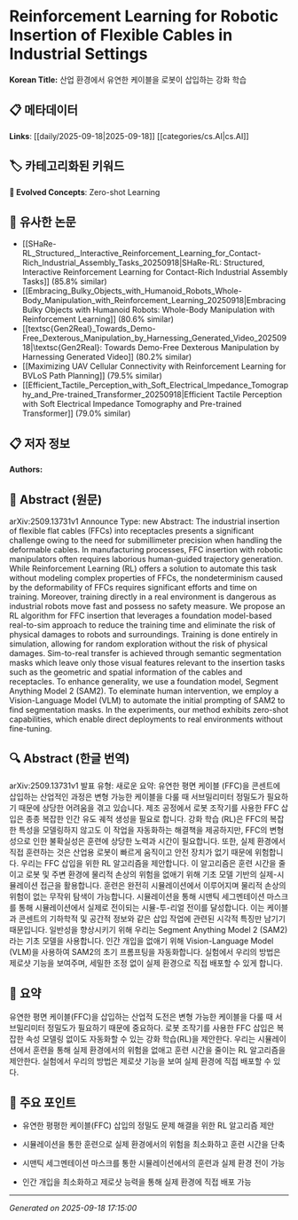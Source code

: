 
# Reinforcement Learning for Robotic Insertion of Flexible Cables in Industrial Settings

**Korean Title:** 산업 환경에서 유연한 케이블을 로봇이 삽입하는 강화 학습

## 📋 메타데이터

**Links**: [[daily/2025-09-18|2025-09-18]] [[categories/cs.AI|cs.AI]]

## 🏷️ 카테고리화된 키워드
**🚀 Evolved Concepts**: Zero-shot Learning

## 🔗 유사한 논문
- [[SHaRe-RL_Structured,_Interactive_Reinforcement_Learning_for_Contact-Rich_Industrial_Assembly_Tasks_20250918|SHaRe-RL: Structured, Interactive Reinforcement Learning for Contact-Rich Industrial Assembly Tasks]] (85.8% similar)
- [[Embracing_Bulky_Objects_with_Humanoid_Robots_Whole-Body_Manipulation_with_Reinforcement_Learning_20250918|Embracing Bulky Objects with Humanoid Robots: Whole-Body Manipulation with Reinforcement Learning]] (80.6% similar)
- [[textsc{Gen2Real}_Towards_Demo-Free_Dexterous_Manipulation_by_Harnessing_Generated_Video_20250918|\textsc{Gen2Real}: Towards Demo-Free Dexterous Manipulation by Harnessing Generated Video]] (80.2% similar)
- [[Maximizing UAV Cellular Connectivity with Reinforcement Learning for BVLoS Path Planning]] (79.5% similar)
- [[Efficient_Tactile_Perception_with_Soft_Electrical_Impedance_Tomography_and_Pre-trained_Transformer_20250918|Efficient Tactile Perception with Soft Electrical Impedance Tomography and Pre-trained Transformer]] (79.0% similar)

## 📋 저자 정보

**Authors:** 

## 📄 Abstract (원문)

arXiv:2509.13731v1 Announce Type: new 
Abstract: The industrial insertion of flexible flat cables (FFCs) into receptacles presents a significant challenge owing to the need for submillimeter precision when handling the deformable cables. In manufacturing processes, FFC insertion with robotic manipulators often requires laborious human-guided trajectory generation. While Reinforcement Learning (RL) offers a solution to automate this task without modeling complex properties of FFCs, the nondeterminism caused by the deformability of FFCs requires significant efforts and time on training. Moreover, training directly in a real environment is dangerous as industrial robots move fast and possess no safety measure. We propose an RL algorithm for FFC insertion that leverages a foundation model-based real-to-sim approach to reduce the training time and eliminate the risk of physical damages to robots and surroundings. Training is done entirely in simulation, allowing for random exploration without the risk of physical damages. Sim-to-real transfer is achieved through semantic segmentation masks which leave only those visual features relevant to the insertion tasks such as the geometric and spatial information of the cables and receptacles. To enhance generality, we use a foundation model, Segment Anything Model 2 (SAM2). To eleminate human intervention, we employ a Vision-Language Model (VLM) to automate the initial prompting of SAM2 to find segmentation masks. In the experiments, our method exhibits zero-shot capabilities, which enable direct deployments to real environments without fine-tuning.

## 🔍 Abstract (한글 번역)

arXiv:2509.13731v1 발표 유형: 새로운
요약: 유연한 평면 케이블 (FFC)을 콘센트에 삽입하는 산업적인 과정은 변형 가능한 케이블을 다룰 때 서브밀리미터 정밀도가 필요하기 때문에 상당한 어려움을 겪고 있습니다. 제조 공정에서 로봇 조작기를 사용한 FFC 삽입은 종종 복잡한 인간 유도 궤적 생성을 필요로 합니다. 강화 학습 (RL)은 FFC의 복잡한 특성을 모델링하지 않고도 이 작업을 자동화하는 해결책을 제공하지만, FFC의 변형성으로 인한 불확실성은 훈련에 상당한 노력과 시간이 필요합니다. 또한, 실제 환경에서 직접 훈련하는 것은 산업용 로봇이 빠르게 움직이고 안전 장치가 없기 때문에 위험합니다. 우리는 FFC 삽입을 위한 RL 알고리즘을 제안합니다. 이 알고리즘은 훈련 시간을 줄이고 로봇 및 주변 환경에 물리적 손상의 위험을 없애기 위해 기초 모델 기반의 실제-시뮬레이션 접근을 활용합니다. 훈련은 완전히 시뮬레이션에서 이루어지며 물리적 손상의 위험이 없는 무작위 탐색이 가능합니다. 시뮬레이션을 통해 시맨틱 세그멘테이션 마스크를 통해 시뮬레이션에서 실제로 전이되는 시뮬-투-리얼 전이를 달성합니다. 이는 케이블과 콘센트의 기하학적 및 공간적 정보와 같은 삽입 작업에 관련된 시각적 특징만 남기기 때문입니다. 일반성을 향상시키기 위해 우리는 Segment Anything Model 2 (SAM2)라는 기초 모델을 사용합니다. 인간 개입을 없애기 위해 Vision-Language Model (VLM)을 사용하여 SAM2의 초기 프롬프팅을 자동화합니다. 실험에서 우리의 방법은 제로샷 기능을 보여주며, 세밀한 조정 없이 실제 환경으로 직접 배포할 수 있게 합니다.

## 📝 요약

유연한 평면 케이블(FFC)을 삽입하는 산업적 도전은 변형 가능한 케이블을 다룰 때 서브밀리미터 정밀도가 필요하기 때문에 중요하다. 로봇 조작기를 사용한 FFC 삽입은 복잡한 속성 모델링 없이도 자동화할 수 있는 강화 학습(RL)을 제안한다. 우리는 시뮬레이션에서 훈련을 통해 실제 환경에서의 위험을 없애고 훈련 시간을 줄이는 RL 알고리즘을 제안한다. 실험에서 우리의 방법은 제로샷 기능을 보여 실제 환경에 직접 배포할 수 있다.

## 🎯 주요 포인트

- 유연한 평평한 케이블(FFC) 삽입의 정밀도 문제 해결을 위한 RL 알고리즘 제안

- 시뮬레이션을 통한 훈련으로 실제 환경에서의 위험을 최소화하고 훈련 시간을 단축

- 시맨틱 세그멘테이션 마스크를 통한 시뮬레이션에서의 훈련과 실제 환경 전이 가능

- 인간 개입을 최소화하고 제로샷 능력을 통해 실제 환경에 직접 배포 가능

---

*Generated on 2025-09-18 17:15:00*